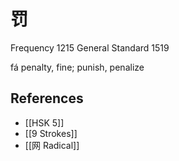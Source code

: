 # 罚
Frequency 1215
General Standard 1519

fá
penalty, fine; punish, penalize

## References
- [[HSK 5]]
- [[9 Strokes]]
- [[网 Radical]]